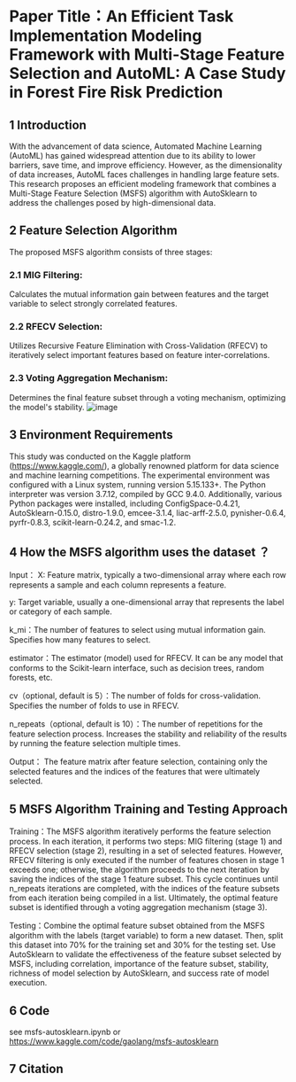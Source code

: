 # Paper Title：An Efficient Task Implementation Modeling Framework with Multi-Stage Feature Selection and AutoML: A Case Study in Forest Fire Risk Prediction

## 1 Introduction
With the advancement of data science, Automated Machine Learning (AutoML) has gained widespread attention due to its ability to lower barriers, save time, and improve efficiency. However, as the dimensionality of data increases, AutoML faces challenges in handling large feature sets. This research proposes an efficient modeling framework that combines a Multi-Stage Feature Selection (MSFS) algorithm with AutoSklearn to address the challenges posed by high-dimensional data.

## 2 Feature Selection Algorithm
The proposed MSFS algorithm consists of three stages:

### 2.1 MIG Filtering: 
Calculates the mutual information gain between features and the target variable to select strongly correlated features.
### 2.2 RFECV Selection: 
Utilizes Recursive Feature Elimination with Cross-Validation (RFECV) to iteratively select important features based on feature inter-correlations.
### 2.3 Voting Aggregation Mechanism: 
Determines the final feature subset through a voting mechanism, optimizing the model's stability.
![image](https://github.com/user-attachments/assets/270283b9-5d3b-45fb-aa53-7aedb90d2321)

## 3 Environment Requirements
This study was conducted on the Kaggle platform (https://www.kaggle.com/), a globally renowned platform for data science and machine learning competitions. The experimental environment was configured with a Linux system, running version 5.15.133+. The Python interpreter was version 3.7.12, compiled by GCC 9.4.0. Additionally, various Python packages were installed, including ConfigSpace-0.4.21, AutoSklearn-0.15.0, distro-1.9.0, emcee-3.1.4, liac-arff-2.5.0, pynisher-0.6.4, pyrfr-0.8.3, scikit-learn-0.24.2, and smac-1.2.

## 4 How the MSFS algorithm uses the dataset ？
Input：
X: Feature matrix, typically a two-dimensional array where each row represents a sample and each column represents a feature.

y: Target variable, usually a one-dimensional array that represents the label or category of each sample.

k_mi：The number of features to select using mutual information gain. Specifies how many features to select.

estimator：The estimator (model) used for RFECV. It can be any model that conforms to the Scikit-learn interface, such as decision trees, random forests, etc.

cv（optional, default is 5）：The number of folds for cross-validation. Specifies the number of folds to use in RFECV.

n_repeats（optional, default is 10）：The number of repetitions for the feature selection process. Increases the stability and reliability of the results by running the feature selection multiple times.

Output：
The feature matrix after feature selection, containing only the selected features and the indices of the features that were ultimately selected.

## 5 MSFS Algorithm Training and Testing Approach
Training：The MSFS algorithm iteratively performs the feature selection process. In each iteration, it performs two steps: MIG filtering (stage 1) and RFECV selection (stage 2), resulting in a set of selected features. However, RFECV filtering is only executed if the number of features chosen in stage 1 exceeds one; otherwise, the algorithm proceeds to the next iteration by saving the indices of the stage 1 feature subset. This cycle continues until n_repeats iterations are completed, with the indices of the feature subsets from each iteration being compiled in a list. Ultimately, the optimal feature subset is identified through a voting aggregation mechanism (stage 3).

Testing：Combine the optimal feature subset obtained from the MSFS algorithm with the labels (target variable) to form a new dataset. Then, split this dataset into 70% for the training set and 30% for the testing set. Use AutoSklearn to validate the effectiveness of the feature subset selected by MSFS, including correlation, importance of the feature subset, stability, richness of model selection by AutoSklearn, and success rate of model execution.

## 6 Code
see msfs-autosklearn.ipynb or https://www.kaggle.com/code/gaolang/msfs-autosklearn

## 7 Citation
